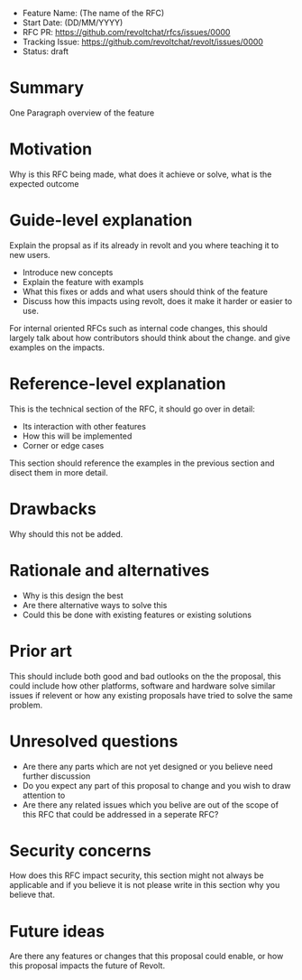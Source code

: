 - Feature Name: (The name of the RFC)
- Start Date: (DD/MM/YYYY)
- RFC PR: https://github.com/revoltchat/rfcs/issues/0000
- Tracking Issue: https://github.com/revoltchat/revolt/issues/0000
- Status: draft

# Summary

One Paragraph overview of the feature

# Motivation

Why is this RFC being made, what does it achieve or solve, what is the expected outcome

# Guide-level explanation

Explain the propsal as if its already in revolt and you where teaching it to new users.
- Introduce new concepts
- Explain the feature with exampls
- What this fixes or adds and what users should think of the feature
- Discuss how this impacts using revolt, does it make it harder or easier to use.

For internal oriented RFCs such as internal code changes, this should largely talk about how contributors should think about the change. and give examples on the impacts.

# Reference-level explanation

This is the technical section of the RFC, it should go over in detail:
- Its interaction with other features
- How this will be implemented
- Corner or edge cases

This section should reference the examples in the previous section and disect them in more detail.

# Drawbacks

Why should this not be added.

# Rationale and alternatives

- Why is this design the best
- Are there alternative ways to solve this
- Could this be done with existing features or existing solutions

# Prior art

This should include both good and bad outlooks on the the proposal, this could include how other platforms, software and hardware solve similar issues if relevent or how any existing proposals have tried to solve the same problem.

# Unresolved questions

- Are there any parts which are not yet designed or you believe need further discussion
- Do you expect any part of this proposal to change and you wish to draw attention to
- Are there any related issues which you belive are out of the scope of this RFC that could be addressed in a seperate RFC?

# Security concerns

How does this RFC impact security, this section might not always be applicable and if you believe it is not please write in this section why you believe that.

# Future ideas

Are there any features or changes that this proposal could enable, or how this proposal impacts the future of Revolt.
